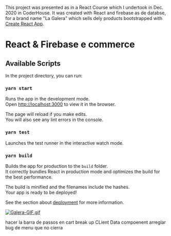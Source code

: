 This project was presented as in a React Course which I undertook in Dec. 2020 in CoderHouse.
It was created with React and firebase as de databse, for a brand name "La Galera" which sells dely products 
bootstrapped with [Create React App](https://github.com/facebook/create-react-app).

# React & Firebase e commerce



## Available Scripts

In the project directory, you can run:

### `yarn start`

Runs the app in the development mode.<br />
Open [http://localhost:3000](http://localhost:3000) to view it in the browser.

The page will reload if you make edits.<br />
You will also see any lint errors in the console.

### `yarn test`

Launches the test runner in the interactive watch mode.<br />


### `yarn build`

Builds the app for production to the `build` folder.<br />
It correctly bundles React in production mode and optimizes the build for the best performance.

The build is minified and the filenames include the hashes.<br />
Your app is ready to be deployed!

See the section about [deployment](https://facebook.github.io/create-react-app/docs/deployment) for more information.





[![Galera-GIF.gif](https://i.postimg.cc/tTxg6XXz/Galera-GIF.gif)](https://postimg.cc/vgGMFwx1)

hacer la barra de passos en cart
break up CLient Data compoenent
arreglar bug de menu que no cierra